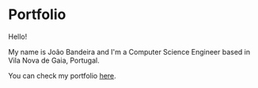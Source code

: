 # Portfolio

Hello!

My name is João Bandeira and I'm a Computer Science Engineer based in Vila Nova de Gaia, Portugal.

You can check my portfolio [here](https://schiban.github.io/portfolio/).
